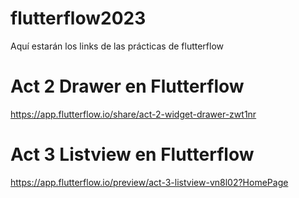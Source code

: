 # flutterflow2023
Aquí estarán los links de las prácticas de flutterflow

# Act 2 Drawer en Flutterflow
https://app.flutterflow.io/share/act-2-widget-drawer-zwt1nr

# Act 3 Listview en Flutterflow
https://app.flutterflow.io/preview/act-3-listview-vn8l02?HomePage
